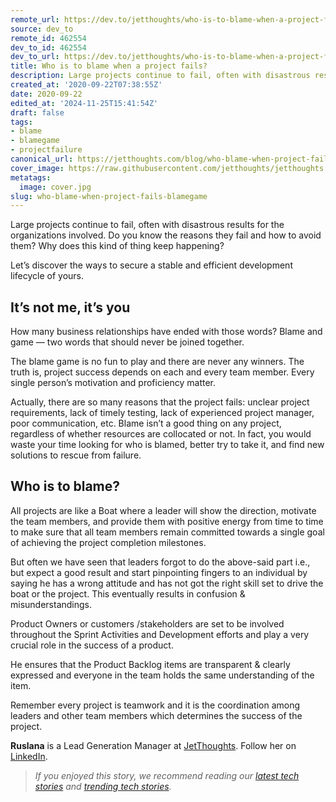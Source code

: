 ```yaml
---
remote_url: https://dev.to/jetthoughts/who-is-to-blame-when-a-project-fails-2ahn
source: dev_to
remote_id: 462554
dev_to_id: 462554
dev_to_url: https://dev.to/jetthoughts/who-is-to-blame-when-a-project-fails-2ahn
title: Who is to blame when a project fails?
description: Large projects continue to fail, often with disastrous results for the organizations involved. Do you...
created_at: '2020-09-22T07:38:55Z'
date: 2020-09-22
edited_at: '2024-11-25T15:41:54Z'
draft: false
tags:
- blame
- blamegame
- projectfailure
canonical_url: https://jetthoughts.com/blog/who-blame-when-project-fails-blamegame/
cover_image: https://raw.githubusercontent.com/jetthoughts/jetthoughts.github.io/master/content/blog/who-blame-when-project-fails-blamegame/cover.jpg
metatags:
  image: cover.jpg
slug: who-blame-when-project-fails-blamegame
---
```

Large projects continue to fail, often with disastrous results for the organizations involved. Do you know the reasons they fail and how to avoid them? Why does this kind of thing keep happening?

Let’s discover the ways to secure a stable and efficient development lifecycle of yours.

## It’s not me, it’s you
How many business relationships have ended with those words? Blame and game — two words that should never be joined together.

The blame game is no fun to play and there are never any winners. The truth is, project success depends on each and every team member. Every single person’s motivation and proficiency matter.

Actually, there are so many reasons that the project fails: unclear project requirements, lack of timely testing, lack of experienced project manager, poor communication, etc. Blame isn’t a good thing on any project, regardless of whether resources are collocated or not. In fact, you would waste your time looking for who is blamed, better try to take it, and find new solutions to rescue from failure.

## Who is to blame?
All projects are like a Boat where a leader will show the direction, motivate the team members, and provide them with positive energy from time to time to make sure that all team members remain committed towards a single goal of achieving the project completion milestones.

But often we have seen that leaders forgot to do the above-said part i.e., but expect a good result and start pinpointing fingers to an individual by saying he has a wrong attitude and has not got the right skill set to drive the boat or the project. This eventually results in confusion & misunderstandings.

Product Owners or customers /stakeholders are set to be involved throughout the Sprint Activities and Development efforts and play a very crucial role in the success of a product.

He ensures that the Product Backlog items are transparent & clearly expressed and everyone in the team holds the same understanding of the item.

Remember every project is teamwork and it is the coordination among leaders and other team members which determines the success of the project.

**Ruslana** is a Lead Generation Manager at [JetThoughts](https://www.jetthoughts.com/). Follow her on [LinkedIn](https://www.linkedin.com/in/ruslana-brykaliuk-970016135/).
> *If you enjoyed this story, we recommend reading our [latest tech stories](https://jtway.co/latest) and [trending tech stories](https://jtway.co/trending).*
